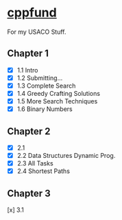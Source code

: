 # [cppfund](https://www.youtube.com/watch?v=dQw4w9WgXcQ)

For my USACO Stuff.

## Chapter 1

* [x] 1.1 Intro
* [x] 1.2 Submitting...
* [x] 1.3 Complete Search
* [x] 1.4 Greedy Crafting Solutions
* [x] 1.5 More Search Techniques
* [x] 1.6 Binary Numbers

## Chapter 2

* [x] 2.1
* [x] 2.2 Data Structures Dynamic Prog.
* [x] 2.3 All Tasks
* [x] 2.4 Shortest Paths

## Chapter 3

[x] 3.1
